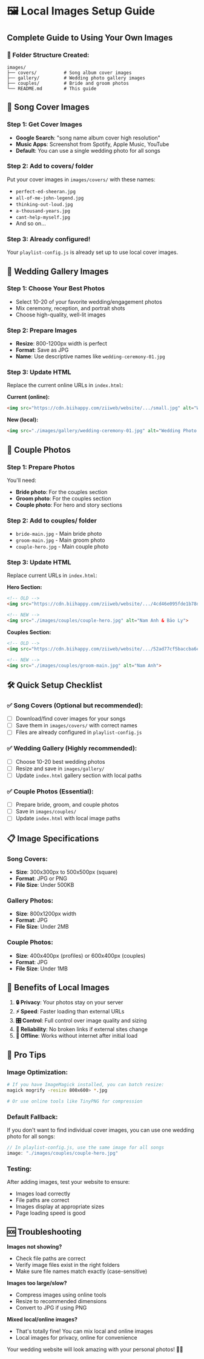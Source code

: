 # 🖼️ Local Images Setup Guide

## Complete Guide to Using Your Own Images

### 📁 Folder Structure Created:
```
images/
├── covers/          # Song album cover images
├── gallery/         # Wedding photo gallery images  
├── couples/         # Bride and groom photos
└── README.md        # This guide
```

## 🎵 Song Cover Images

### Step 1: Get Cover Images
- **Google Search**: "song name album cover high resolution"
- **Music Apps**: Screenshot from Spotify, Apple Music, YouTube
- **Default**: You can use a single wedding photo for all songs

### Step 2: Add to covers/ folder
Put your cover images in `images/covers/` with these names:
- `perfect-ed-sheeran.jpg`
- `all-of-me-john-legend.jpg`
- `thinking-out-loud.jpg`
- `a-thousand-years.jpg`
- `cant-help-myself.jpg`
- And so on...

### Step 3: Already configured!
Your `playlist-config.js` is already set up to use local cover images.

## 📸 Wedding Gallery Images

### Step 1: Choose Your Best Photos
- Select 10-20 of your favorite wedding/engagement photos
- Mix ceremony, reception, and portrait shots
- Choose high-quality, well-lit images

### Step 2: Prepare Images
- **Resize**: 800-1200px width is perfect
- **Format**: Save as JPG
- **Name**: Use descriptive names like `wedding-ceremony-01.jpg`

### Step 3: Update HTML
Replace the current online URLs in `index.html`:

**Current (online):**
```html
<img src="https://cdn.biihappy.com/ziiweb/website/.../small.jpg" alt="Wedding Photo 1">
```

**New (local):**
```html
<img src="./images/gallery/wedding-ceremony-01.jpg" alt="Wedding Photo 1">
```

## 👫 Couple Photos

### Step 1: Prepare Photos
You'll need:
- **Bride photo**: For the couples section
- **Groom photo**: For the couples section  
- **Couple photo**: For hero and story sections

### Step 2: Add to couples/ folder
- `bride-main.jpg` - Main bride photo
- `groom-main.jpg` - Main groom photo
- `couple-hero.jpg` - Main couple photo

### Step 3: Update HTML
Replace current URLs in `index.html`:

**Hero Section:**
```html
<!-- OLD -->
<img src="https://cdn.biihappy.com/ziiweb/website/.../4cd46e095fde1b78d756b334e688f47b.jpg" alt="Nam Anh & Bảo Ly">

<!-- NEW -->
<img src="./images/couples/couple-hero.jpg" alt="Nam Anh & Bảo Ly">
```

**Couples Section:**
```html
<!-- OLD -->
<img src="https://cdn.biihappy.com/ziiweb/website/.../52ad77cf5baccba6e0ca1bd43e7a3987.jpeg" alt="Nam Anh">

<!-- NEW -->
<img src="./images/couples/groom-main.jpg" alt="Nam Anh">
```

## 🛠️ Quick Setup Checklist

### ✅ Song Covers (Optional but recommended):
- [ ] Download/find cover images for your songs
- [ ] Save them in `images/covers/` with correct names
- [ ] Files are already configured in `playlist-config.js`

### ✅ Wedding Gallery (Highly recommended):
- [ ] Choose 10-20 best wedding photos
- [ ] Resize and save in `images/gallery/`
- [ ] Update `index.html` gallery section with local paths

### ✅ Couple Photos (Essential):
- [ ] Prepare bride, groom, and couple photos
- [ ] Save in `images/couples/`
- [ ] Update `index.html` with local image paths

## 📋 Image Specifications

### Song Covers:
- **Size**: 300x300px to 500x500px (square)
- **Format**: JPG or PNG
- **File Size**: Under 500KB

### Gallery Photos:
- **Size**: 800x1200px width
- **Format**: JPG
- **File Size**: Under 2MB

### Couple Photos:
- **Size**: 400x400px (profiles) or 600x400px (couples)
- **Format**: JPG
- **File Size**: Under 1MB

## 🚀 Benefits of Local Images

1. **🔒 Privacy**: Your photos stay on your server
2. **⚡ Speed**: Faster loading than external URLs
3. **🎛️ Control**: Full control over image quality and sizing
4. **🔄 Reliability**: No broken links if external sites change
5. **📱 Offline**: Works without internet after initial load

## 🎨 Pro Tips

### Image Optimization:
```bash
# If you have ImageMagick installed, you can batch resize:
magick mogrify -resize 800x600> *.jpg

# Or use online tools like TinyPNG for compression
```

### Default Fallback:
If you don't want to find individual cover images, you can use one wedding photo for all songs:

```javascript
// In playlist-config.js, use the same image for all songs
image: "./images/couples/couple-hero.jpg"
```

### Testing:
After adding images, test your website to ensure:
- Images load correctly
- File paths are correct
- Images display at appropriate sizes
- Page loading speed is good

## 🆘 Troubleshooting

**Images not showing?**
- Check file paths are correct
- Verify image files exist in the right folders
- Make sure file names match exactly (case-sensitive)

**Images too large/slow?**
- Compress images using online tools
- Resize to recommended dimensions
- Convert to JPG if using PNG

**Mixed local/online images?**
- That's totally fine! You can mix local and online images
- Local images for privacy, online for convenience

Your wedding website will look amazing with your personal photos! 📸✨
